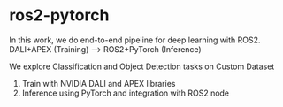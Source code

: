 # ros2-pytorch

In this work, we do end-to-end pipeline for deep learning with ROS2. DALI+APEX (Training) --> ROS2+PyTorch (Inference)

We explore Classification and Object Detection tasks on Custom Dataset

1. Train with NVIDIA DALI and APEX libraries
2. Inference using PyTorch and integration with ROS2 node